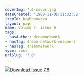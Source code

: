 ```yaml
---
coverImg: 7.6-cover.jpg
dateCreated: '1988-11-01T11:32:52'
itemId: bcphbnxwzvo
layout: page
name: Volume 7, issue 6
tags:
- hasAuthor: dreamnetwork
- hasTag: dream-network-volume-7
- hasTag: dreamnetwork
type: post
urlSlug: '7.6'
---
```

<img class="card-journal-img" src="../images/7.6-rect.jpg"/><a href="../files/pdfs/Volume_7/7.6-Dream-Network-Bulletin_Volume-7-Number-6.pdf" download="">Download issue 7.6</a>